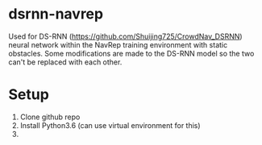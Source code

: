 # dsrnn-navrep
Used for DS-RNN (https://github.com/Shuijing725/CrowdNav_DSRNN) neural network within the NavRep training environment with static obstacles.
Some modifications are made to the DS-RNN model so the two can't be replaced with each other.

# Setup

1. Clone github repo
2. Install Python3.6 (can use virtual environment for this)
3. 
